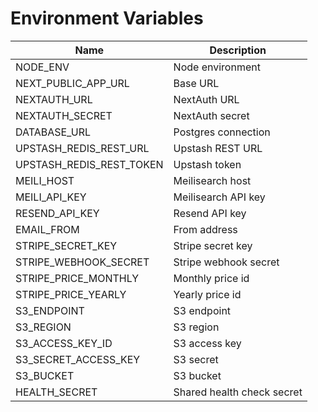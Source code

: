 # Environment Variables

| Name                     | Description                |
| ------------------------ | -------------------------- |
| NODE_ENV                 | Node environment           |
| NEXT_PUBLIC_APP_URL      | Base URL                   |
| NEXTAUTH_URL             | NextAuth URL               |
| NEXTAUTH_SECRET          | NextAuth secret            |
| DATABASE_URL             | Postgres connection        |
| UPSTASH_REDIS_REST_URL   | Upstash REST URL           |
| UPSTASH_REDIS_REST_TOKEN | Upstash token              |
| MEILI_HOST               | Meilisearch host           |
| MEILI_API_KEY            | Meilisearch API key        |
| RESEND_API_KEY           | Resend API key             |
| EMAIL_FROM               | From address               |
| STRIPE_SECRET_KEY        | Stripe secret key          |
| STRIPE_WEBHOOK_SECRET    | Stripe webhook secret      |
| STRIPE_PRICE_MONTHLY     | Monthly price id           |
| STRIPE_PRICE_YEARLY      | Yearly price id            |
| S3_ENDPOINT              | S3 endpoint                |
| S3_REGION                | S3 region                  |
| S3_ACCESS_KEY_ID         | S3 access key              |
| S3_SECRET_ACCESS_KEY     | S3 secret                  |
| S3_BUCKET                | S3 bucket                  |
| HEALTH_SECRET            | Shared health check secret |
